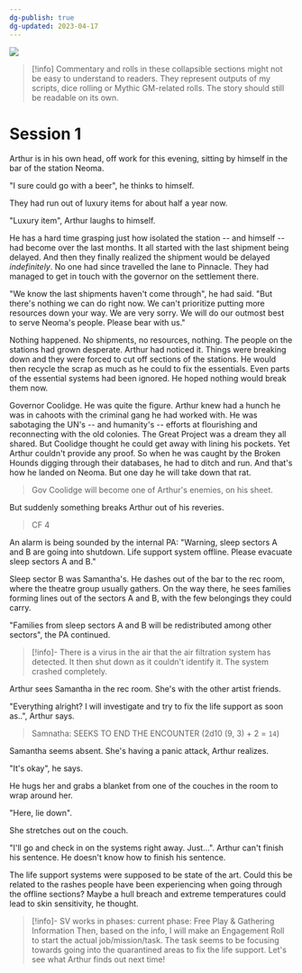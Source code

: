 ```yaml
---
dg-publish: true
dg-updated: 2023-04-17
---
```


![](https://i.imgur.com/mMxhr0V.jpg)

> [!info]
> Commentary and rolls in these collapsible sections might not be easy to understand to readers. They represent outputs of my scripts, dice rolling or Mythic GM-related rolls. The story should still be readable on its own.

# Session 1

Arthur is in his own head, off work for this evening, sitting by himself in the bar of the station Neoma. 

"I sure could go with a beer", he thinks to himself. 

They had run out of luxury items for about half a year now. 

"Luxury item", Arthur laughs to himself.

He has a hard time grasping just how isolated the station -- and himself -- had become over the last months. It all started with the last shipment being delayed. And then they finally realized the shipment would be delayed _indefinitely_. No one had since travelled the lane to Pinnacle. They had managed to get in touch with the governor on the settlement there. 

"We know the last shipments haven't come through", he had said. "But there's nothing we can do right now. We can't prioritize putting more resources down your way. We are very sorry. We will do our outmost best to serve Neoma's people. Please bear with us."

Nothing happened. No shipments, no resources, nothing. The people on the stations had grown desperate. Arthur had noticed it. Things were breaking down and they were forced to cut off sections of the stations. He would then recycle the scrap as much as he could to fix the essentials. Even parts of the essential systems had been ignored. He hoped nothing would break them now. 

Governor Coolidge. He was quite the figure. Arthur knew had a hunch he was in cahoots with the criminal gang he had worked with. He was sabotaging the UN's -- and humanity's -- efforts at flourishing and reconnecting with the old colonies. The Great Project was a dream they all shared. But Coolidge thought he could get away with lining his pockets. Yet Arthur couldn't provide any proof. So when he was caught by the Broken Hounds digging through their databases, he had to ditch and run. And that's how he landed on Neoma. But one day he will take down that rat. 

> Gov Coolidge will become one of Arthur's enemies, on his sheet.

But suddenly something breaks Arthur out of his reveries.

> CF 4

An alarm is being sounded by the internal PA: "Warning, sleep sectors A and B are going into shutdown. Life support system offline. Please evacuate sleep sectors A and B."

Sleep sector B was Samantha's. He dashes out of the bar to the rec room, where the theatre group usually gathers. On the way there, he sees families forming lines out of the sectors A and B, with the few belongings they could carry. 

"Families from sleep sectors A and B will be redistributed among other sectors", the PA continued.

> [!info]-
> There is a virus in the air that the air filtration system has detected. It then shut down as it couldn't identify it. The system crashed completely.

Arthur sees Samantha in the rec room. She's with the other artist friends. 

"Everything alright? I will investigate and try to fix the life support as soon as..", Arthur says.

> Samnatha: SEEKS TO END THE ENCOUNTER (2d10 (9, 3) + 2 = `14`)

Samantha seems absent. She's having a panic attack, Arthur realizes. 

"It's okay", he says. 

He hugs her and grabs a blanket from one of the couches in the room to wrap around her. 

"Here, lie down". 

She stretches out on the couch. 

"I'll go and check in on the systems right away. Just...". Arthur can't finish his sentence. He doesn't know how to finish his sentence. 

The life support systems were supposed to be state of the art. Could this be related to the rashes people have been experiencing when going through the offline sections? Maybe a hull breach and extreme temperatures could lead to skin sensitivity, he thought.

> [!info]-
> SV works in phases:
> current phase: Free Play & Gathering Information
> Then, based on the info, I will make an Engagement Roll to start the actual job/mission/task. The task seems to be focusing towards going into the quarantined areas to fix the life support.
> Let's see what Arthur finds out next time!
> 
